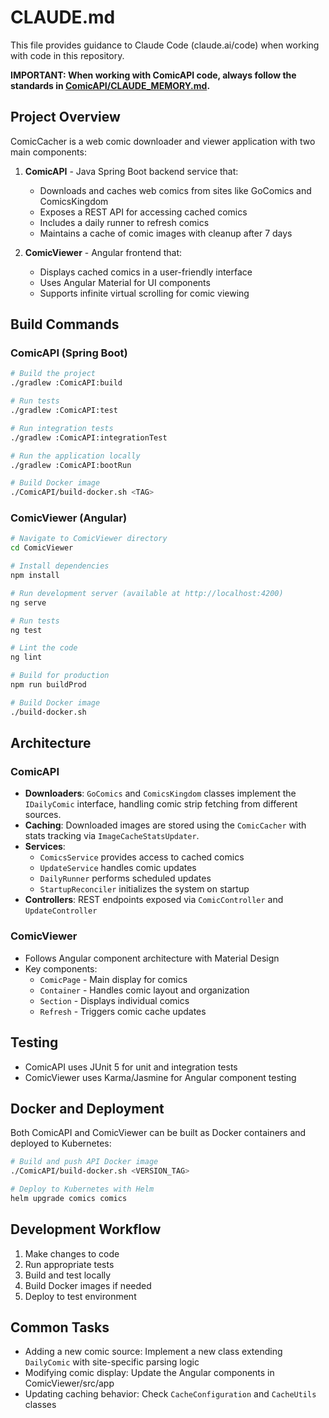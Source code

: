 # CLAUDE.md

This file provides guidance to Claude Code (claude.ai/code) when working with code in this repository.

**IMPORTANT: When working with ComicAPI code, always follow the standards in [ComicAPI/CLAUDE_MEMORY.md](./ComicAPI/CLAUDE_MEMORY.md).**

## Project Overview

ComicCacher is a web comic downloader and viewer application with two main components:

1. **ComicAPI** - Java Spring Boot backend service that:
   - Downloads and caches web comics from sites like GoComics and ComicsKingdom
   - Exposes a REST API for accessing cached comics
   - Includes a daily runner to refresh comics
   - Maintains a cache of comic images with cleanup after 7 days

2. **ComicViewer** - Angular frontend that:
   - Displays cached comics in a user-friendly interface
   - Uses Angular Material for UI components
   - Supports infinite virtual scrolling for comic viewing

## Build Commands

### ComicAPI (Spring Boot)

```bash
# Build the project
./gradlew :ComicAPI:build

# Run tests
./gradlew :ComicAPI:test

# Run integration tests
./gradlew :ComicAPI:integrationTest

# Run the application locally
./gradlew :ComicAPI:bootRun

# Build Docker image
./ComicAPI/build-docker.sh <TAG>
```

### ComicViewer (Angular)

```bash
# Navigate to ComicViewer directory
cd ComicViewer

# Install dependencies
npm install

# Run development server (available at http://localhost:4200)
ng serve

# Run tests
ng test

# Lint the code
ng lint

# Build for production
npm run buildProd

# Build Docker image
./build-docker.sh
```

## Architecture

### ComicAPI

- **Downloaders**: `GoComics` and `ComicsKingdom` classes implement the `IDailyComic` interface, handling comic strip fetching from different sources.
- **Caching**: Downloaded images are stored using the `ComicCacher` with stats tracking via `ImageCacheStatsUpdater`.
- **Services**: 
  - `ComicsService` provides access to cached comics
  - `UpdateService` handles comic updates
  - `DailyRunner` performs scheduled updates
  - `StartupReconciler` initializes the system on startup
- **Controllers**: REST endpoints exposed via `ComicController` and `UpdateController`

### ComicViewer

- Follows Angular component architecture with Material Design
- Key components:
  - `ComicPage` - Main display for comics
  - `Container` - Handles comic layout and organization
  - `Section` - Displays individual comics
  - `Refresh` - Triggers comic cache updates

## Testing

- ComicAPI uses JUnit 5 for unit and integration tests
- ComicViewer uses Karma/Jasmine for Angular component testing

## Docker and Deployment

Both ComicAPI and ComicViewer can be built as Docker containers and deployed to Kubernetes:

```bash
# Build and push API Docker image
./ComicAPI/build-docker.sh <VERSION_TAG>

# Deploy to Kubernetes with Helm
helm upgrade comics comics
```

## Development Workflow

1. Make changes to code
2. Run appropriate tests
3. Build and test locally
4. Build Docker images if needed
5. Deploy to test environment

## Common Tasks

- Adding a new comic source: Implement a new class extending `DailyComic` with site-specific parsing logic
- Modifying comic display: Update the Angular components in ComicViewer/src/app
- Updating caching behavior: Check `CacheConfiguration` and `CacheUtils` classes
